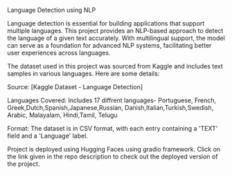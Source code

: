 Language Detection using NLP

Language detection is essential for building applications that support multiple languages. This project provides an NLP-based approach to detect 
the language of a given text accurately. With multilingual support, the model can serve as a foundation for advanced NLP systems,
facilitating better user experiences across languages.

The dataset used in this project was sourced from Kaggle and includes text samples in various languages. Here are some details:

Source: [Kaggle Dataset - Language Detection]

Languages Covered: Includes 17 diffrent languages-
Portuguese, French, Greek,Dutch,Spanish,Japanese,Russian, Danish,Italian,Turkish,Swedish, Arabic, Malayalam, Hindi,Tamil, Telugu
   
  Format: The dataset is in CSV format, with each entry containing a 'TEXT' field and a 'Language' label.

Project is deployed using Hugging Faces using gradio framework.
Click on the link given in the repo description to check out the deployed version of the project.

  
